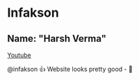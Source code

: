 # Infakson
## Name: "Harsh Verma"


[Youtube](https://www.youtube.com/)

@infakson :+1: Website looks pretty good - :pleading_face:
